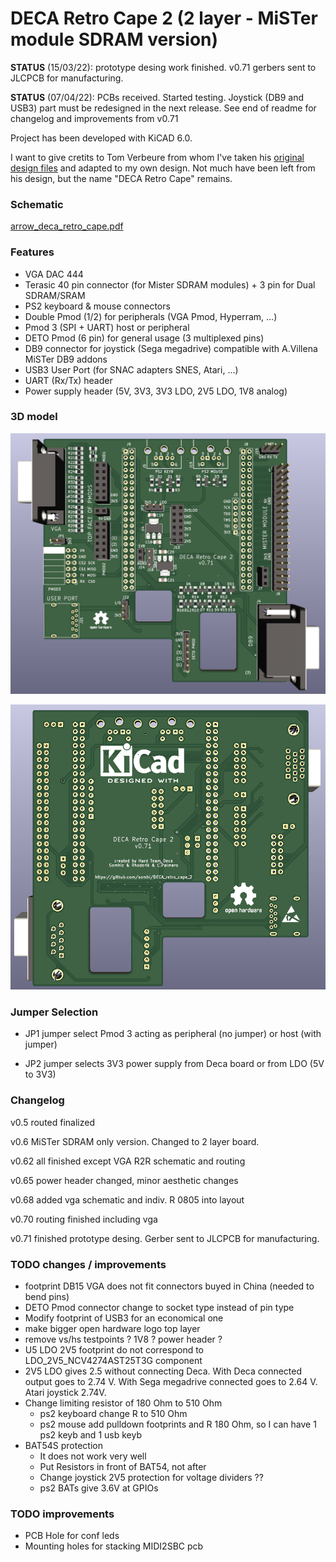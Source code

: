 # DECA Retro Cape 2 (2 layer - MiSTer module SDRAM version)

**STATUS** (15/03/22):  prototype desing work finished. v0.71 gerbers sent to JLCPCB for manufacturing.

**STATUS** (07/04/22):  PCBs received. Started testing. Joystick (DB9 and USB3) part must be redesigned in the next release. See end of readme for changelog and improvements from v0.71

Project has been developed with KiCAD 6.0. 

I want to give cretits to Tom Verbeure from whom I've taken his [original design  files](https://github.com/tomverbeure/arrow_deca_retro_cape) and adapted to my own design. Not much have been left from his design, but the name "DECA Retro Cape" remains.  



### **Schematic**

 [arrow_deca_retro_cape.pdf](arrow_deca_retro_cape.pdf) 

### **Features**

* VGA DAC 444
* Terasic 40 pin connector (for Mister SDRAM modules) + 3 pin for Dual SDRAM/SRAM 
* PS2 keyboard & mouse connectors
* Double Pmod (1/2) for peripherals (VGA Pmod, Hyperram, ...)
* Pmod 3 (SPI + UART) host or peripheral 
* DETO Pmod (6 pin) for general usage (3 multiplexed pins)
* DB9 connector for joystick (Sega megadrive) compatible with A.Villena MiSTer DB9 addons
* USB3 User Port (for SNAC adapters SNES, Atari, ...)
* UART (Rx/Tx) header
* Power supply header (5V, 3V3, 3V3 LDO, 2V5 LDO, 1V8 analog)

### 3D model

![DECA_retro_cape_1](DECA_retro_cape_1.png)



![DECA_retro_cape_2](DECA_retro_cape_2.png)



### **Jumper Selection**

* JP1 jumper select Pmod 3 acting as peripheral (no jumper) or host (with jumper)

* JP2 jumper selects 3V3 power supply from Deca board or from LDO (5V to 3V3)

  

### Changelog

v0.5  routed finalized

v0.6  MiSTer SDRAM only version. Changed to 2 layer board.

v0.62 all finished except VGA R2R schematic and routing

v0.65 power header changed, minor aesthetic changes

v0.68 added vga schematic and indiv. R 0805 into layout

v0.70 routing finished including vga

v0.71 finished prototype desing. Gerber sent to JLCPCB for manufacturing.



### TODO changes / improvements

* footprint DB15 VGA does not fit connectors buyed in China (needed to bend pins)
* DETO Pmod connector change to socket type instead of pin type
* Modify footprint of USB3 for an economical one
* make bigger open hardware logo top layer
* remove vs/hs testpoints ?   1V8 ? power header ?
* U5 LDO 2V5 footprint do not correspond to LDO_2V5_NCV4274AST25T3G component
* 2V5 LDO gives 2.5 without connecting Deca. With Deca connected output goes to 2.74 V. With Sega megadrive connected goes to 2.64 V. Atari joystick 2.74V.
* Change limiting resistor of 180 Ohm to 510 Ohm
  * ps2 keyboard change R to 510 Ohm
  * ps2 mouse add pulldown footprints and R 180 Ohm, so I can have 1 ps2 keyb and 1 usb keyb
* BAT54S protection
  * It does not work very well
  * Put Resistors in front of BAT54, not after
  * Change joystick 2V5 protection  for voltage dividers ??
  * ps2 BATs give 3.6V at GPIOs

### TODO improvements

* PCB Hole for conf leds
* Mounting holes for stacking MIDI2SBC pcb

